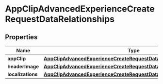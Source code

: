 

# AppClipAdvancedExperienceCreateRequestDataRelationships


## Properties

| Name | Type | Description | Notes |
|------------ | ------------- | ------------- | -------------|
|**appClip** | [**AppClipAdvancedExperienceCreateRequestDataRelationshipsAppClip**](AppClipAdvancedExperienceCreateRequestDataRelationshipsAppClip.md) |  |  |
|**headerImage** | [**AppClipAdvancedExperienceCreateRequestDataRelationshipsHeaderImage**](AppClipAdvancedExperienceCreateRequestDataRelationshipsHeaderImage.md) |  |  |
|**localizations** | [**AppClipAdvancedExperienceCreateRequestDataRelationshipsLocalizations**](AppClipAdvancedExperienceCreateRequestDataRelationshipsLocalizations.md) |  |  |



